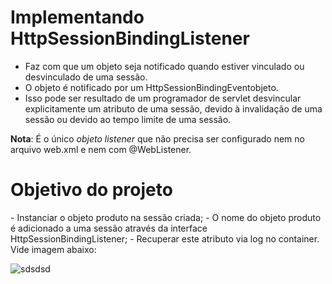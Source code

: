 # Implementando **HttpSessionBindingListener**

- Faz com que um objeto seja notificado quando estiver vinculado ou desvinculado de uma sessão. 
- O objeto é notificado por um HttpSessionBindingEventobjeto. 
- Isso pode ser resultado de um programador de servlet desvincular explicitamente um atributo de uma sessão, devido à invalidação de uma sessão ou devido ao tempo limite de uma sessão.

**Nota**: É o único _objeto listener_ que não precisa ser configurado nem no arquivo web.xml e nem com @WebListener.

<h1> Objetivo do projeto </h1>
- Instanciar o objeto produto na sessão criada;
- O nome do objeto produto é adicionado a uma sessão através da interface HttpSessionBindingListener;
- Recuperar este atributo via log no container. Vide imagem abaixo:


![sdsdsd](https://user-images.githubusercontent.com/72419533/156922003-8d77b85c-dc67-43b6-8845-d909a8e16734.PNG)
